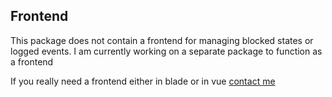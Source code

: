 ## Frontend
This package does not contain a frontend for managing blocked states or logged events.
I am currently working on a separate package to function as a frontend

If you really need a frontend either in blade or in vue [contact me](../../support-me.md)
